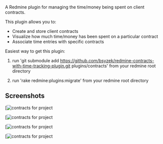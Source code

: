 A Redmine plugin for managing the time/money being spent on client contracts.

This plugin allows you to: 

- Create and store client contracts
- Visualize how much time/money has been spent on a particular contract
- Associate time entries with specific contracts

Easiest way to get this plugin: 

1. run 'git submodule add https://github.com/bsyzek/redmine-contracts-with-time-tracking-plugin.git plugins/contracts' from your redmine root directory

2. run 'rake redmine:plugins:migrate' from your redmine root directory 

Screenshots
-----------

[![contracts for project](https://github.com/bsyzek/redmine-contracts-with-time-tracking-plugin/raw/master/docs/screenshots/multiple_contracts.png)

[![contracts for project](https://github.com/bsyzek/redmine-contracts-with-time-tracking-plugin/raw/master/docs/screenshots/single_contract.png)

[![contracts for project](https://github.com/bsyzek/redmine-contracts-with-time-tracking-plugin/raw/master/docs/screenshots/edit_contract.png)

[![contracts for project](https://github.com/bsyzek/redmine-contracts-with-time-tracking-plugin/raw/master/docs/screenshots/permissions.png)

